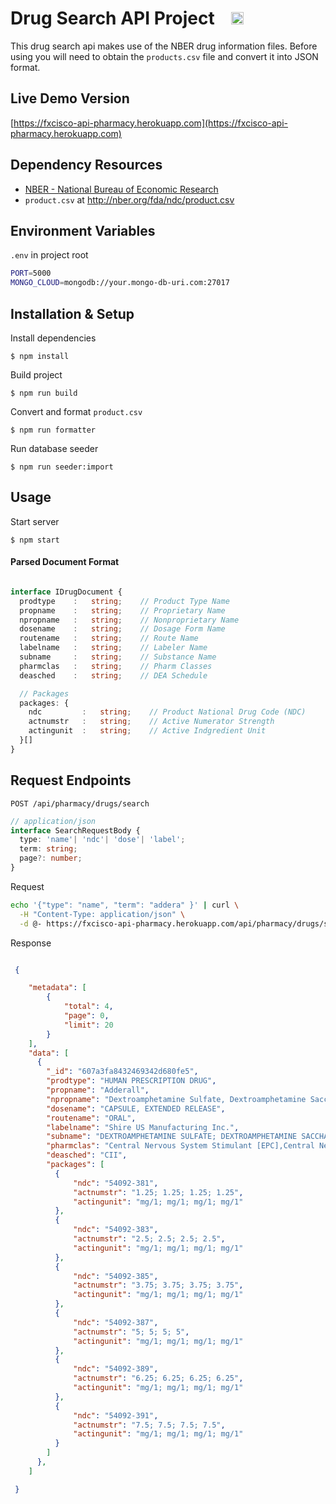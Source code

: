 # Drug Search API Project &nbsp;&nbsp;&nbsp;<a href="https://www.buymeacoffee.com/fxcisco"><img src="https://img.buymeacoffee.com/button-api/?text=Coffee Me&emoji=&slug=fxcisco&button_colour=643911&font_colour=ffffff&font_family=Lato&outline_colour=000000&coffee_colour=FFDD00" height="20"></a>

This drug search api makes use of the NBER drug information files. Before using you will need to obtain the `products.csv` file and convert it into JSON format.

## Live Demo Version
[https://fxcisco-api-pharmacy.herokuapp.com](https://fxcisco-api-pharmacy.herokuapp.com)

## Dependency Resources
* [NBER - National Bureau of Economic Research](https://www.nber.org/research/data/national-drug-code)
* `product.csv` at http://nber.org/fda/ndc/product.csv



## Environment Variables

`.env` in project root

```bash
PORT=5000
MONGO_CLOUD=mongodb://your.mongo-db-uri.com:27017
```


## Installation & Setup

Install dependencies

    $ npm install

Build project

    $ npm run build

Convert and format `product.csv` 

    $ npm run formatter

Run database seeder

    $ npm run seeder:import


## Usage

Start server

    $ npm start


#### Parsed Document Format
```typescript

interface IDrugDocument {
  prodtype    :   string;    // Product Type Name
  propname    :   string;    // Proprietary Name
  npropname   :   string;    // Nonproprietary Name
  dosename    :   string;    // Dosage Form Name
  routename   :   string;    // Route Name
  labelname   :   string;    // Labeler Name
  subname     :   string;    // Substance Name
  pharmclas   :   string;    // Pharm Classes
  deasched    :   string;    // DEA Schedule

  // Packages
  packages: {
    ndc         :   string;    // Product National Drug Code (NDC)
    actnumstr   :   string;    // Active Numerator Strength
    actingunit  :   string;    // Active Indgredient Unit
  }[]
}

```


## Request Endpoints

`POST /api/pharmacy/drugs/search`

```typescript
// application/json
interface SearchRequestBody {
  type: 'name'| 'ndc'| 'dose'| 'label';
  term: string;
  page?: number;
}

```

Request
```bash
echo '{"type": "name", "term": "addera" }' | curl \
  -H "Content-Type: application/json" \
  -d @- https://fxcisco-api-pharmacy.herokuapp.com/api/pharmacy/drugs/search

```

Response
```json

 {

    "metadata": [
        {
            "total": 4,
            "page": 0,
            "limit": 20
        }
    ],
    "data": [
      {
        "_id": "607a3fa8432469342d680fe5",
        "prodtype": "HUMAN PRESCRIPTION DRUG",
        "propname": "Adderall",
        "npropname": "Dextroamphetamine Sulfate, Dextroamphetamine Saccharate, Amphetamine Sulfate and Amphetamine Aspartate",
        "dosename": "CAPSULE, EXTENDED RELEASE",
        "routename": "ORAL",
        "labelname": "Shire US Manufacturing Inc.",
        "subname": "DEXTROAMPHETAMINE SULFATE; DEXTROAMPHETAMINE SACCHARATE; AMPHETAMINE ASPARTATE MONOHYDRATE; AMPHETAMINE SULFATE",
        "pharmclas": "Central Nervous System Stimulant [EPC],Central Nervous System Stimulation [PE],Central Nervous System Stimulant [EPC],Central Nervous System Stimulation [PE],Central Nervous System Stimulant [EPC],Central Nervous System Stimulation [PE],Central Nervous System Stimulant [EPC],Central Nervous System Stimulation [PE]",
        "deasched": "CII",
        "packages": [
          {
              "ndc": "54092-381",
              "actnumstr": "1.25; 1.25; 1.25; 1.25",
              "actingunit": "mg/1; mg/1; mg/1; mg/1"
          },
          {
              "ndc": "54092-383",
              "actnumstr": "2.5; 2.5; 2.5; 2.5",
              "actingunit": "mg/1; mg/1; mg/1; mg/1"
          },
          {
              "ndc": "54092-385",
              "actnumstr": "3.75; 3.75; 3.75; 3.75",
              "actingunit": "mg/1; mg/1; mg/1; mg/1"
          },
          {
              "ndc": "54092-387",
              "actnumstr": "5; 5; 5; 5",
              "actingunit": "mg/1; mg/1; mg/1; mg/1"
          },
          {
              "ndc": "54092-389",
              "actnumstr": "6.25; 6.25; 6.25; 6.25",
              "actingunit": "mg/1; mg/1; mg/1; mg/1"
          },
          {
              "ndc": "54092-391",
              "actnumstr": "7.5; 7.5; 7.5; 7.5",
              "actingunit": "mg/1; mg/1; mg/1; mg/1"
          }
        ]
      },
    ]

 }

```